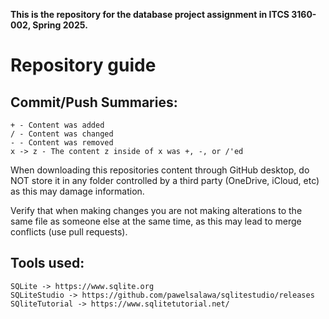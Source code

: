 **This is the repository for the database project assignment in ITCS 3160-002, Spring 2025.**

# Repository guide

## Commit/Push Summaries:

```
+ - Content was added
/ - Content was changed
- - Content was removed
x -> z - The content z inside of x was +, -, or /'ed
```

When downloading this repositories content through GitHub desktop, do NOT store it in any folder controlled by a third party (OneDrive, iCloud, etc) as this may damage information.

Verify that when making changes you are not making alterations to the same file as someone else at the same time, as this may lead to merge conflicts (use pull requests).

## Tools used:
```
SQLite -> https://www.sqlite.org 
SQLiteStudio -> https://github.com/pawelsalawa/sqlitestudio/releases
SQliteTutorial -> https://www.sqlitetutorial.net/
```
